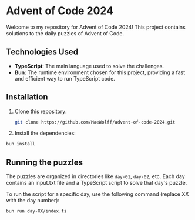 # Advent of Code 2024

Welcome to my repository for Advent of Code 2024! This project contains solutions to the daily puzzles of Advent of Code.

## Technologies Used

- **TypeScript**: The main language used to solve the challenges.
- **Bun**: The runtime environment chosen for this project, providing a fast and efficient way to run TypeScript code.

## Installation

1. Clone this repository:

   ```bash
   git clone https://github.com/MaeWolff/advent-of-code-2024.git
   ```

2. Install the dependencies:

```bash
bun install
```

## Running the puzzles

The puzzles are organized in directories like `day-01`, `day-02`, etc. Each day contains an input.txt file and a TypeScript script to solve that day's puzzle.

To run the script for a specific day, use the following command (replace XX with the day number):

```bash
bun run day-XX/index.ts
```
